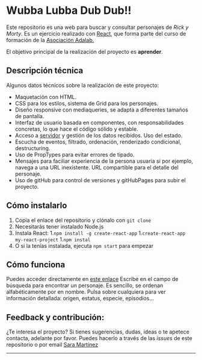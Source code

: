 # Wubba Lubba Dub Dub!!

Este repositorio es una web para buscar y consultar personajes de _Rick y Morty_. Es un ejercicio realizado con [React](https://es.reactjs.org/), que forma parte del curso de formación de la [Asociación Adalab.](https://adalab.es/)

El objetivo principal de la realización del proyecto es **aprender**.

## Descripción técnica

Algunos datos técnicos sobre la realización de este proyecto: 

- Maquetación con HTML.
- CSS para los estilos, sistema de Grid para los personajes.
- Diseño responsive con mediaqueries, se adapta a diferentes tamaños de pantalla. 
- Interfaz de usuario basada en componentes, con responsabilidades concretas, lo que hace el código sólido y estable.
- Acceso a [servidor](https://rickandmortyapi.com/documentation/#get-all-characters) y gestión de los datos recibidos. Uso del estado. 
- Escucha de eventos, filtrado, ordenación, renderizado condicional, destructuring.
- Uso de PropTypes para evitar errores de tipado.
- Mensajes para faciliar experiencia de la persona usuaria si por ejemplo, navega a una URL inexistente. URL compartible para el detalle del personaje. 
- Uso de gitHub para control de versiones y gitHubPages para subir el proyecto. 

## Cómo instalarlo

1. Copia el enlace del repositorio y clónalo con `git clone`
1. Necesitarás tener instalado Node.js
1. Instala React: 
   1.`npm install -g create-react-app`
   1.`create-react-app my-react-project`
   1.`npm instal` 
1. O si la tenías instalada, ejecuta `npm start` para empezar

## Cómo funciona

Puedes acceder directamente en [este enlace](http://beta.adalab.es/modulo-3-evaluacion-final-saramartara/#/)
Escribe en el campo de búsqueda para encontrar un personaje. Es sencillo, se ordenan alfabéticamente por en nombre. 
Pulsa sobre cualquiera para ver información detallada: origen, estatus, especie, episodios... 

## Feedback y contribución:

¿Te interesa el proyecto? Si tienes sugerencias, dudas, ideas o te apetece contacta, adelante por favor. 
Puedes hacerlo a través de las _issues_ de este repositorio o por email [Sara Martínez](mailto:saramartinezaragon@gmail.com)

---
